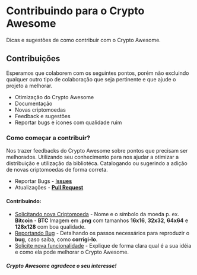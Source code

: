 # Contribuindo para o Crypto Awesome
Dicas e sugestões de como contribuir com o Crypto Awesome.

## Contribuições
Esperamos que colaborem com os seguintes pontos, porém não excluindo qualquer outro tipo de colaboração que seja pertinente e que ajude o projeto a melhorar.
- Otimização do Crypto Awesome
- Documentação
- Novas criptomoedas
- Feedback e sugestões
- Reportar bugs e ícones com qualidade ruim

### Como começar a contribuir?
Nos trazer feedbacks do Crypto Awesome sobre pontos que precisam ser melhorados. Utilizando seu conhecimento para nos ajudar a otimizar a distribuição e utilização da bibliotéca. Catalogando ou sugerindo a adição de novas criptomoedas de forma correta.
- Reportar Bugs - [I**ssues**](https://github.com/guisantos/CryptoAwesome/issues)
- Atualizações - [**Pull Request**](https://github.com/guisantos/CryptoAwesome/pulls)

#### Contribuindo:
- [Solicitando nova Criptomoeda](https://github.com/guisantos/CryptoAwesome/issues/new?title=Criyptocurrency%20request:%20Bitcoin%20-%20BTC&template=request-new-cryptocurrecy.md) -
Nome e o símbolo da moeda p. ex. **Bitcoin** - **BTC**
Imagem em **.png** com tamanhos **16x16**, **32x32**, **64x64** e **128x128** com boa qualidade.
- [Reportando Bug](https://github.com/guisantos/CryptoAwesome/issues/new?title=Bug:&template=bug_report.md) -
Detalhando os passos necessários para reproduzir o **bug**, caso saiba, como **corrigi-lo**.
- [Solicite nova funcionalidade](https://github.com/guisantos/CryptoAwesome/issues/new?title=Feature%20request:&template=feature_request.md) -
Explique de forma clara qual é a sua idéia e como ela pode melhorar o Crypto Awesome.


##### Crypto Awesome agradece o seu interesse! 
